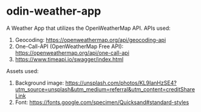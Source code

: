 # odin-weather-app

A Weather App that utilizes the OpenWeatherMap API.
APIs used:

1. Geocoding: https://openweathermap.org/api/geocoding-api
2. One-Call-API (OpenWeatherMap Free API): https://openweathermap.org/api/one-call-api
3. https://www.timeapi.io/swagger/index.html

Assets used:

1. Background image: https://unsplash.com/photos/KL9IanHzSE4?utm_source=unsplash&utm_medium=referral&utm_content=creditShareLink
2. Font: https://fonts.google.com/specimen/Quicksand#standard-styles
